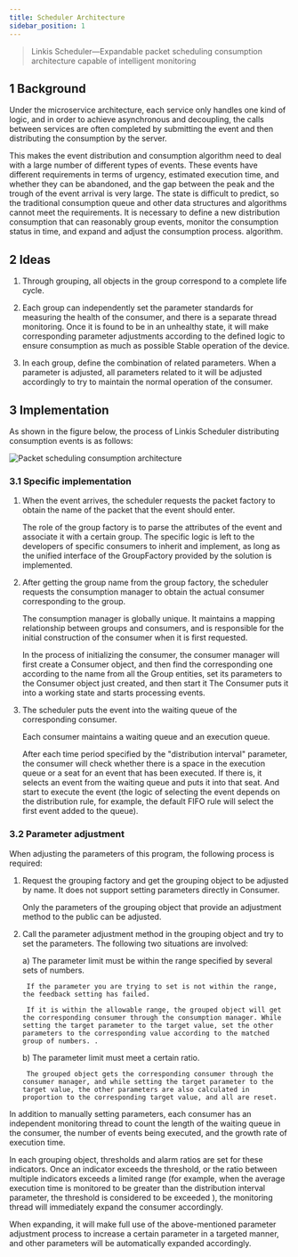```yaml
---
title: Scheduler Architecture
sidebar_position: 1
---
```


>Linkis Scheduler—Expandable packet scheduling consumption architecture capable of intelligent monitoring

## 1 Background

Under the microservice architecture, each service only handles one kind of logic, and in order to achieve asynchronous and decoupling, the calls between services are often completed by submitting the event and then distributing the consumption by the server.

This makes the event distribution and consumption algorithm need to deal with a large number of different types of events. These events have different requirements in terms of urgency, estimated execution time, and whether they can be abandoned, and the gap between the peak and the trough of the event arrival is very large. The state is difficult to predict, so the traditional consumption queue and other data structures and algorithms cannot meet the requirements. It is necessary to define a new distribution consumption that can reasonably group events, monitor the consumption status in time, and expand and adjust the consumption process. algorithm.

## 2 Ideas

1. Through grouping, all objects in the group correspond to a complete life cycle.

2. Each group can independently set the parameter standards for measuring the health of the consumer, and there is a separate thread monitoring. Once it is found to be in an unhealthy state, it will make corresponding parameter adjustments according to the defined logic to ensure consumption as much as possible Stable operation of the device.

2. In each group, define the combination of related parameters. When a parameter is adjusted, all parameters related to it will be adjusted accordingly to try to maintain the normal operation of the consumer.

## 3 Implementation

As shown in the figure below, the process of Linkis Scheduler distributing consumption events is as follows:

![Packet scheduling consumption architecture](../../images/ch4/commons/scheduler.png)

### 3.1 Specific implementation

1. When the event arrives, the scheduler requests the packet factory to obtain the name of the packet that the event should enter.

   The role of the group factory is to parse the attributes of the event and associate it with a certain group. The specific logic is left to the developers of specific consumers to inherit and implement, as long as the unified interface of the GroupFactory provided by the solution is implemented.

2. After getting the group name from the group factory, the scheduler requests the consumption manager to obtain the actual consumer corresponding to the group.

   The consumption manager is globally unique. It maintains a mapping relationship between groups and consumers, and is responsible for the initial construction of the consumer when it is first requested.

   In the process of initializing the consumer, the consumer manager will first create a Consumer object, and then find the corresponding one according to the name from all the Group entities, set its parameters to the Consumer object just created, and then start it The Consumer puts it into a working state and starts processing events.

3. The scheduler puts the event into the waiting queue of the corresponding consumer.

   Each consumer maintains a waiting queue and an execution queue.

   After each time period specified by the "distribution interval" parameter, the consumer will check whether there is a space in the execution queue or a seat for an event that has been executed. If there is, it selects an event from the waiting queue and puts it into that seat. And start to execute the event (the logic of selecting the event depends on the distribution rule, for example, the default FIFO rule will select the first event added to the queue).

### 3.2 Parameter adjustment

When adjusting the parameters of this program, the following process is required:

1. Request the grouping factory and get the grouping object to be adjusted by name. It does not support setting parameters directly in Consumer.

   Only the parameters of the grouping object that provide an adjustment method to the public can be adjusted.

2. Call the parameter adjustment method in the grouping object and try to set the parameters. The following two situations are involved:

    a) The parameter limit must be within the range specified by several sets of numbers.

        If the parameter you are trying to set is not within the range, the feedback setting has failed.
        
        If it is within the allowable range, the grouped object will get the corresponding consumer through the consumption manager. While setting the target parameter to the target value, set the other parameters to the corresponding value according to the matched group of numbers. .

    b) The parameter limit must meet a certain ratio.

        The grouped object gets the corresponding consumer through the consumer manager, and while setting the target parameter to the target value, the other parameters are also calculated in proportion to the corresponding target value, and all are reset.

In addition to manually setting parameters, each consumer has an independent monitoring thread to count the length of the waiting queue in the consumer, the number of events being executed, and the growth rate of execution time.

In each grouping object, thresholds and alarm ratios are set for these indicators. Once an indicator exceeds the threshold, or the ratio between multiple indicators exceeds a limited range (for example, when the average execution time is monitored to be greater than the distribution interval parameter, the threshold is considered to be exceeded ), the monitoring thread will immediately expand the consumer accordingly.

When expanding, it will make full use of the above-mentioned parameter adjustment process to increase a certain parameter in a targeted manner, and other parameters will be automatically expanded accordingly.
